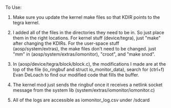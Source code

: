 To Use:

1. Make sure you update the kernel make files so that KDIR points to the tegra kernel.

2. I added all of the files in the directories they need to be in. So just place them in the right locations. For kernel stuff (device/tegra), just "make" after changing the KDIRs. For the user-space stuff (aosp/system/extras), the make files don't need to be changed. just "mm" in (aosp/system/extras/iomonitor), "croot", and "make snod". 
 

4. In (aosp/device/tegra/block/block.c), the modifications I made are at the top of the file (io_ringbuf and struct io_monitor_data), search for (ctrl+f) Evan DeLoach to find our modified code that fills the buffer.

5. The kernel mod just sends the ringbuf once it receives a netlink socket message from the system lib (system/extras/iomonitor/iomonitor.c)

6. All of the logs are accessible as iomonitor_log.csv under /sdcard